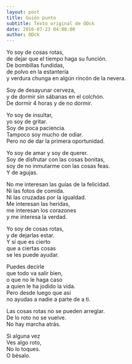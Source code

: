 ```yaml
---
layout: post
title: Guión punto
subtitle: Texto original de ODck
date: 2016-07-23 04:08:00
author: ODck
---
```


Yo soy de cosas rotas,  
de dejar que el tiempo haga su función.  
De bombillas fundidas,  
de polvo en la estantería  
y verdura chunga en algún rincón de la nevera.  

Soy de desayunar cerveza,  
y de dormir sin sábanas en el colchón.  
De dormir 4 horas y de no dormir.

Yo soy de insultar,  
yo soy de gritar.  
Soy de poca paciencia.  
Tampoco soy mucho de odiar.  
Pero no de dar la primera oportunidad.  

Yo soy de amar y soy de querer.  
Soy de disfrutar con las cosas bonitas,  
soy de no inmutarme con las cosas feas.  
Y de agujas.

No me interesan las guías de la felicidad.  
Ni las fotos de comida.  
Ni las cruzadas por la igualdad.  
Me interesan las heridas,  
me interesan los corazones  
y me interesa la verdad.

Yo soy de cosas rotas,  
y de dejarlas estar.  
Y sí que es cierto  
que a ciertas cosas  
se les puede ayudar.  

Puedes decirle  
que todo va salir bien,  
o que no le haga caso  
a quien le ha jodido la vida.  
Pero desde luego que así  
no ayudas a nadie a parte de a ti.

Las cosas rotas no se pueden arreglar.  
De lo roto no se vuelve.  
No hay marcha atrás.  

Si alguna vez  
Ves algo roto,  
No lo toques.  
O bésalo.  